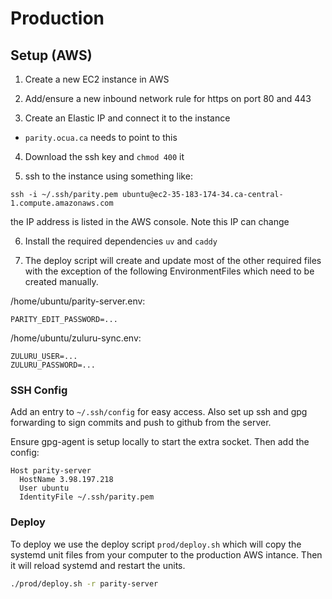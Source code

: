 # Production

## Setup (AWS)

1. Create a new EC2 instance in AWS

2. Add/ensure a new inbound network rule for https on port 80 and 443

3. Create an Elastic IP and connect it to the instance
  * `parity.ocua.ca` needs to point to this

4. Download the ssh key and `chmod 400` it

5. ssh to the instance using something like:

  `ssh -i ~/.ssh/parity.pem ubuntu@ec2-35-183-174-34.ca-central-1.compute.amazonaws.com`

  the IP address is listed in the AWS console. Note this IP can change

6. Install the required dependencies `uv` and `caddy`

7. The deploy script will create and update most of the other required files with the exception of the following EnvironmentFiles which need to be created manually.

/home/ubuntu/parity-server.env:

```
PARITY_EDIT_PASSWORD=...
```

/home/ubuntu/zuluru-sync.env:

```
ZULURU_USER=...
ZULURU_PASSWORD=...
```


### SSH Config

Add an entry to `~/.ssh/config` for easy access. Also set up ssh and gpg forwarding to sign commits and push to github from the server.

Ensure gpg-agent is setup locally to start the extra socket. Then add the config:

```
Host parity-server
  HostName 3.98.197.218
  User ubuntu
  IdentityFile ~/.ssh/parity.pem
```


### Deploy

To deploy we use the deploy script `prod/deploy.sh` which will copy the systemd unit files from your computer to the production AWS intance. Then it will reload systemd and restart the units.


```sh
./prod/deploy.sh -r parity-server
```
